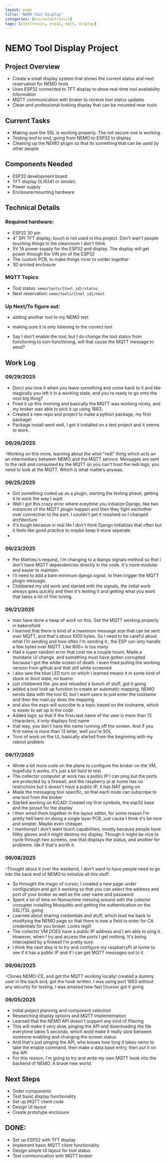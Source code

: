 ```yaml
---
layout: page
title: "NEMO Tool Display"
categories: [microelectronics]
tags: [electronics, esp32, mqtt, display]
---
```


# NEMO Tool Display Project

## Project Overview
- Create a small display system that shows the current status and next reservation for NEMO tools
- Uses ESP32 connected to TFT display to show real-time tool availability information
- MQTT communication with broker to receive tool status updates
- Clean and professional looking display that can be mounted near tools

## Current Tasks
- Making sure the SSL is working properly. The not secure one is working.
- Testing end to end, going from NEMO to ESP32 to display
- Cleaning up the NEMO plugin so that its something that can be used by other people


## Components Needed
- ESP32 development board
- TFT display (ILI9341 or similar)
- Power supply
- Enclosure/mounting hardware

## Technical Details
### Required hardware:
- ESP32 30 pin
- 4" SPI TFT display, touch is not used in this project. Don't wan't people touching things in the cleanroom I don't think
- 5V 1A power supply for the ESP32 and display. The display will get power through the VIN pin of the ESP32
- The custom PCB, to make things nicer to solder together
- 3D printed enclosure

### MQTT Topics
- Tool status: `nemo/tools/{tool_id}/status`
- Next reservation: `nemo/tools/{tool_id}/next`

### Up Next/To figure out:
- adding another tool to my NEMO test
- making sure it is only listening to the correct tool

- Say I don't enable the tool, but I do change the tool status from functioning to non-functioning, will that cause the MQTT message to send?

## Work Log

### 09/29/2025
- Don;t you love it when you leave something and come back to it and like magically you left it in a working state, and you're ready to go onto the next big thing?
- Fired it up this morning and basically the MQTT was working nicely, and my broker was able to pick it up using 1883.
- Created a new repo and project to make a python package, my first package!
- Package install went well, I got it installed on a test project and it seems to work.

### 09/26/2025
-Working on this more, learning about the whol "redi" thing which acts an an intermediary between NEMO and the MQTT service. Messages are sent to the redi and consumed by the MQTT so you can't trust the redi logs, you need to look at the MQTT. Which is what matters anywas. 

### 09/25/2025
- Got something coded up as a plugin, starting the testing phase, getting it to work the way I want
- Well I got this crazy error where eveytime you initialize Django, like two instances of the MQTT plugin happen and then they fight eachother over connection to the port. I couldn't get it resolved so I changed architecture
- It's tough becasue in real life I don't think Django initializes that often but it feels like good practice to maybe keep it more seperate
- 

### 09/23/2025
- Per Mathieu's request, I'm changing to a django signals method so that I don't have MQTT dependencies directly in the code. It's more modular and easier to maintain.
- I'll need to add a bare minimum django.signal, to then trigger the MQTT plugin message.
- Clobbered my old work and started with the signals, the initial work always goes quickly and then it's testing it and getting what you want that takes a lot of fine tuning. 

### 09/21/2025
- man have done a heap of work on this. Got the MQTT working properly in bakersfield
- I learned that there is kind of a maximum message size that can be sent over MQTT, and that's about 1000 bytes. So I need to be careful about what I'm sending and how often I'm sending it., the ESP can only handle a few bytes over MQTT. Like 600+ is too many
- Had a super random error that cost me a couple hours. Made a mundane UI change, and something must have gotten corrupted because I got the white screen of death. I even tried pulling the working version from github and that still white screened
- I also saw the blue LED turn on which I learned means it in some kind of stuck or boot state, no bueno
- just clobbered the .pio and reloaded a bunch of stuff, got it going
- added a tool look up function to create an automatic mapping. NEMO sends data with the tool ID, but I want users to just enter the toolname and then the main.py does the mapping
- and also the esps will suscribe to a topic based on the toolname, which is easier to set up in the code
- Added logic so that if the first+last name of the user is more than 13 characters, it only displays first name
- that way, you don't have the name running off the screen. And if you first name is more than 13 letter, well you're SOL
- Tons of work on the UI, basically started from the beginning with my reboot problem

### 09/17/2025
- Wrote a bit more code on the plane to configure the broker on the VM, hopefully it works, it's just a bit hard to test
- The collector computer at work has a public IP I can ping but the ports are protected by a firewall, and the raspberry pi at home has no restrictions but it doesn't have a public IP, it has NAT going on. 
- Made the messaging tool specific, so that each node can subscripe to one tool from the broker
- Started working on KiCAD! Created my first symbols, the esp32 base and the pinout for the display
- I then wired them together in the layout editor, for some reason I'm pretty hell bent on doing a single layer PCB, just cause I think it's be nice and simpler. Maybe even cheaper.
- I mentioned I don't want touch capabilities, mostly because people have filthy gloves and it might destroy my display. Though it might be nice to cycle through two screens, one that displays the status, and another for problems. Idk if that's worth it. 

### 09/08/2025
-Thought about it over the weekend, I don't want to have people need to go into the back end of NEMO to initialize all this stuff.
- So throught the magic of cursor, I created a new page under configuration and got it working so that you can select the address and port of your broker as well as the user name and password
- Spent a lot of time on Nomachine messing around with the colector comupter installing Mosquitto and getting the authentication on the SSL/TSL going
- Learned about sharing credentials and stuff, which lead me back to modifying the NEMO page so that there is now a field to enter for CA credentials for you broker. Looks legit!
- The collector VM DOES have a public IP address and I am able to ping it. However, when I try and access the ports I get nothing. It's being intercepted by a firewall I'm pretty sure.
- I think the next step is to try and configure my raspberryPi at home to see if it has a public IP and if I can get MQTT messages out to it. 

### 09/06/2025
-Clones NEMO-CE, and got the MQTT working locally! created a dummy user in the back end, got the hook written. I was using port 1883 without any security for testing, I was amazed how fast I/cursor got it going

### 09/05/2025
- Initial project planning and component selection
- Researching display options and MQTT implementation
- Learned that the NEMO API doesn't support any kind of filtering
- This will make it very slow, pinging the API and downloading the file everytime takes 5 seconds, which wold make it really slow between someone enabling and changing the screen status
- And that's just pinging the API, who knows how long it takes nemo to take the enable command, then make a data base entry, then put it on the API
- For this reason, I'm going to try and write my own MQTT hook into the backend of NEMO. A brave new world.

## Next Steps
- Order components
- Test basic display functionality
- Set up MQTT client code
- Design UI layout
- Create prototype enclosure

## DONE:
- Set up ESP32 with TFT display
- Implement basic MQTT client functionality
- Design simple UI layout for tool status
- Test communication with MQTT broker